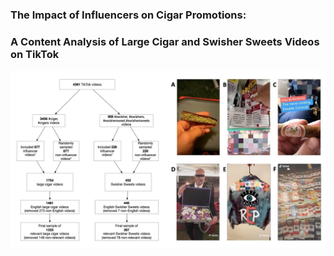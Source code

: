 ### The Impact of Influencers on Cigar Promotions: 
### A Content Analysis of Large Cigar and Swisher Sweets Videos on TikTok
![My Image](cigarimage.jpeg)

